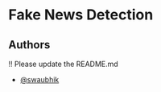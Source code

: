 # Fake News Detection

## Authors
!! Please update the README.md
- [@swaubhik](https://www.github.com/swaubhik)
